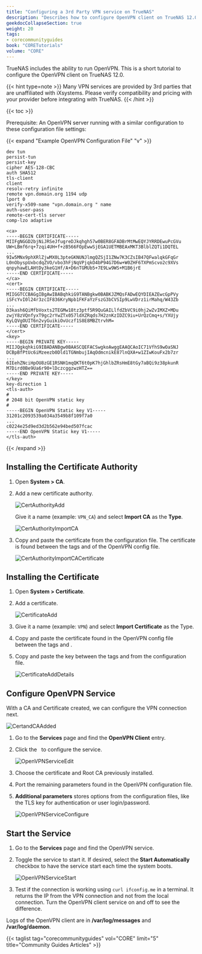 ```yaml
---
title: "Configuring a 3rd Party VPN service on TrueNAS"
description: "Describes how to configure OpenVPN client on TrueNAS 12.0."
geekdocCollapseSection: true
weight: 20
tags:
- corecommunityguides
book: "CORETutorials"
volume: "CORE"
---
```


TrueNAS includes the ability to run OpenVPN.
This is a short tutorial to configure the OpenVPN client on TrueNAS 12.0.

{{< hint type=note >}}
Many VPN services are provided by 3rd parties that are unaffiliated with iXsystems.
Please verify compatibility and pricing with your provider before integrating with TrueNAS.
{{< /hint >}}

{{< toc >}}

Prerequisite: An OpenVPN server running with a similar configuration to these configuration file settings:

{{< expand "Example OpenVPN Configuration File" "v" >}}
```
dev tun
persist-tun
persist-key
cipher AES-128-CBC
auth SHA512
tls-client
client
resolv-retry infinite
remote vpn.domain.org 1194 udp
lport 0
verify-x509-name "vpn.domain.org " name
auth-user-pass
remote-cert-tls server
comp-lzo adaptive

<ca>
-----BEGIN CERTIFICATE-----
MIIFgNGGD2bjNiJRSeJfugreDJkqhgh57w0BER8GFADBrMtMwEQYJYRRDEwuPcGVu
UW+LBmf6rq+7zqi4UH+f+zB566FOpEwwSjEGA1UETMBEAxMKT3BlblZQTi1DQTEL
...
9Iw5MNx9phXRlZjwMX0L3pteGKNUNJlmgQZSjI1ZNw7K3CZsIB47QFwalqkGFqGr
L0nObyspUxbcdqZVO/vbo3hFjNqVPjqkO4bP94G7D6w+W0ZHF6TXPmScvo2c9XVs
qnpyhawELAHtDy3keG1Hf/A+D6nTGMUb5+7E9Lw9WS+M1B6jrE
-----END CERTIFICATE-----
</ca>
<cert>
-----BEGIN CERTIFICATE-----
MIIGGTCCBAGgIBgAwIBABqhkiG9TANBgkw0BABKJZMQsFADwEQYDIEAZEwcGpPVy
iSFcYvI0l24r3zcIF836KryNpb1FKFaYzFszG3bCVSIp9LwVDrz1irMahq/W43Zb
...
D3kash6QiMfbVoxts2TEGMw18tz3ptf5R9QuGAILlfdZbVC9i0hj2wZvIMXZ+MDu
zwjY8zVQnfyxT9gc2rYwZTx057ldXZRqds7H2znKzIDZC9iu+UrQzCmq+s/YXUjy
KyLQVgOUIT6n2vyGuikiOvUczf1S8E8MBZtrvhM=
-----END CERTIFICATE-----
</cert>
<key>
-----BEGIN PRIVATE KEY-----
MIIJQgkqhkiG9IBADANBgw0BAASCQEFACSwgkoAwggEAAQCAoIC71VfhS9wOaSNJ
DCBpBfPtUc6iMzeezb0Dld1TGNmbujIAqOdmcnikE87lnQXA+w1ZIwKouFx2b7zr
...
6IEehZNciHpOU8zGE1RSNH1mqQKT6t0pK7hjGhlbZRsHmE8tGy7aBQi9z38pkunR
M7Dird0Be9Ua6r90+lDczcggzwzHTZ==
-----END PRIVATE KEY-----
</key>
key-direction 1
<tls-auth>
#
# 2048 bit OpenVPN static key
#
-----BEGIN OpenVPN Static key V1-----
31201c2093539a034a3549b8f109f7a0
...
c0224e25d9ed3d2b562e94bed507fcac
-----END OpenVPN Static key V1-----
</tls-auth>
```
{{< /expand >}}

## Installing the Certificate Authority

1. Open **System > CA**.
2. Add a new certificate authority.
   
   ![CertAuthorityAdd](/images/UserProvided/CertAuthorityAdd.png "Cert Authority Add")

   Give it a name (example: `VPN_CA`) and select **Import CA** as the **Type**.

   ![CertAuthorityImportCA](/images/UserProvided/CertAuthorityImportCA.png "Cert Authority Import CA")

3. Copy and paste the certificate from the configuration file.
   The certificate is found between the tags **<ca>** and **</ca>** of the OpenVPN config file.

   ![CertAuthorityImportCACertificate](/images/UserProvided/CertAuthorityImportCACertificate.png "Cert Authority Import CA Certificate")

## Installing the Certificate

1. Open **System > Certificate**.
2. Add a certificate.
   
   ![CertificateAdd](/images/UserProvided/CertificateAdd.png "Certificate Add")

3. Give it a name (example: `VPN`) and select **Import Certificate** as the Type.
4. Copy and paste the certificate found in the OpenVPN config file between the tags **<cert>** and **</cert>**.
5. Copy and paste the key between the tags **<key>** and **</key>** from the configuration file.

   ![CertificateAddDetails](/images/UserProvided/CertificateAddDetails.png "Certificate Add Details")

## Configure OpenVPN Service

With a CA and Certificate created, we can configure the VPN connection next.

![CertandCAAdded](/images/UserProvided/CertandCAAdded.png "Cert and CA Added")

1. Go to the **Services** page and find the **OpenVPN Client** entry.
2. Click the <i class="fa fa-pencil" aria-hidden="true" title="Configure"></i>&nbsp; to configure the service.

   ![OpenVPNServiceEdit](/images/UserProvided/OpenVPNServiceEdit.png "OpenVPN Service Edit")

3. Choose the certificate and Root CA previously installed.
4. Port the remaining parameters found in the OpenVPN configuration file.
5. **Additional parameters** stores options from the configuration files, like the TLS key for authentication or user login/password.

   ![OpenVPNServiceConfigure](/images/UserProvided/OpenVPNServiceConfigure.png "OpenVPN Service Configure")

## Start the Service

1. Go to the **Services** page and find the OpenVPN service.
2. Toggle the service to start it. If desired, select the **Start Automatically** checkbox to have the service start each time the system boots.

   ![OpenVPNServiceStart](/images/UserProvided/OpenVPNServiceStart.png "OpenVPN Service Start")

3. Test if the connection is working using `curl ifconfig.me` in a terminal.
   It returns the IP from the VPN connection and not from the local connection.
   Turn the OpenVPN client service on and off to see the difference.

Logs of the OpenVPN client are in **/var/log/messages** and **/var/log/daemon**.

{{< taglist tag="corecommunityguides" vol="CORE" limit="5" title="Community Guides Articles" >}}
